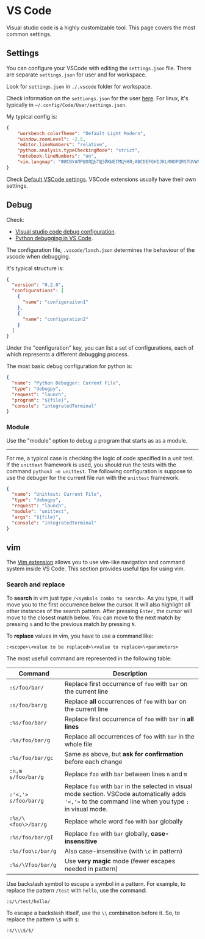 # VS Code

Visual studio code is a highly customizable tool. This page covers the most common settings.

## Settings

You can configure your VSCode with editing the `settings.json` file. There are separate `settings.json` for user and for workspace.

Look for `settings.json` in `./.vscode` folder for workspace.

Check information on the `settiongs.json` for the user [here](https://code.visualstudio.com/docs/configure/settings#_user-settingsjson-location). For linux, it's typically in `~/.config/Code/User/settings.json`.

My typical config is:

```json
{
    "workbench.colorTheme": "Default Light Modern",
    "window.zoomLevel": -2.5,
    "editor.lineNumbers": "relative",
    "python.analysis.typeCheckingMode": "strict",
    "notebook.lineNumbers": "on", 
    "vim.langmap": "ФИСВУАПРШОЛДЬТЩЗЙКЫЕГМЦЧНЯ;ABCDEFGHIJKLMNOPQRSTUVWXYZ,фисвуапршолдьтщзйкыегмцчня;abcdefghijklmnopqrstuvwxyz"
}
```

Check [Default VSCode settings](https://code.visualstudio.com/docs/reference/default-settings). VSCode extensions usually have their own settings.


## Debug

Check:

- [Visual studio code debug configuration](https://code.visualstudio.com/docs/debugtest/debugging-configuration).
- [Python debugging in VS Code](https://code.visualstudio.com/docs/python/debugging).

The configuration file, `.vscode/lanch.json` determines the behaviour of the vscode when debugging.

It's typical structure is:

```json
{
  "version": "0.2.0",
  "configurations": [
    {
      "name": "configuraiton1"
    },
    {
      "name": "configuration2"
    }
  ]
}
```

Under the "configuration" key, you can list a set of configurations, each of which represents a different debugging process.

The most basic debug configuration for python is:

```json
{
  "name": "Python Debugger: Current File",
  "type": "debugpy",
  "request": "launch",
  "program": "${file}",
  "console": "integratedTerminal"
}
```

### Module

Use the "module" option to debug a program that starts as as a module.

---

For me, a typical case is checking the logic of code specified in a unit test. If the `unittest` framework is used, you should run the tests with the command `python3 -m unittest`. The following configuration is suppose to use the debuger for the current file run with the `unittest` framework.

```json
{
  "name": "Unittest: Current File",
  "type": "debugpy",
  "request": "launch",
  "module": "unittest",
  "args": "${file}",
  "console": "integratedTerminal"
}
```

## vim

The [Vim extension](https://marketplace.visualstudio.com/items?itemName=vscodevim.vim) allows you to use vim-like navigation and command system inside VS Code. This section provides useful tips for using vim.

### Search and replace

To **search** in vim just type `/<symbols combo to search>`. As you type, it will move you to the first occurrence below the cursor. It will also highlight all other instances of the search pattern. After pressing `Enter`, the cursor will move to the closest match below. You can move to the next match by pressing `n` and to the previous match by pressing `N`.

To **replace** values in vim, you have to use a command like:

```
:<scope>\<value to be replaced>\<value to replace>\<parameters>
```

The most usefull command are represented in the following table:

| Command                         | Description                                                   |
|--------------------------------|---------------------------------------------------------------|
| `:s/foo/bar/`                  | Replace first occurrence of `foo` with `bar` on the current line |
| `:s/foo/bar/g`                | Replace **all** occurrences of `foo` with `bar` on the current line |
| `:%s/foo/bar/`                | Replace first occurrence of `foo` with `bar` in **all lines**     |
| `:%s/foo/bar/g`              | Replace all occurrences of `foo` with `bar` in the whole file  |
| `:%s/foo/bar/gc`             | Same as above, but **ask for confirmation** before each change |
| `:n,m s/foo/bar/g`           | Replace `foo` with `bar` between lines `n` and `m`             |
| `:'<,'> s/foo/bar/g`         | Replace `foo` with `bar` in the selected in visual mode section. VSCode automatically adds `'<,'>` to the command line when you type `:` in visual mode. |
| `:%s/\<foo\>/bar/g`          | Replace whole word `foo` with `bar` globally                   |
| `:%s/foo/bar/gI`             | Replace `foo` with `bar` globally, **case-insensitive**         |
| `:%s/foo\c/bar/g`            | Also case-insensitive (with `\c` in pattern)                   |
| `:%s/\Vfoo/bar/g`            | Use **very magic** mode (fewer escapes needed in pattern)      |

Use backslash symbol to escape a symbol in a pattern. For example, to replace the pattern `/test` with `hello`, use the command:

```
:s/\/test/hello/
```

To escape a backslash itlself, use the `\\` combination before it. So, to replace the pattern `\$` with `$`:

```
:s/\\\$/$/
```

